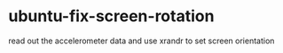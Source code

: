 # ubuntu-fix-screen-rotation
read out the accelerometer data and use xrandr to set screen orientation
